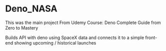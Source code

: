 # Deno_NASA
This was the main project From Udemy Course: Deno Complete Guide from Zero to Mastery

Builds API with deno using SpaceX data and connects it to a simple front-end showing upcoming / historical launches
